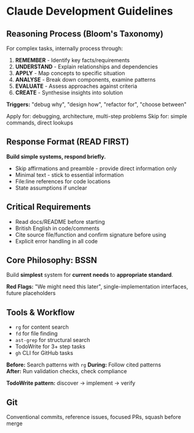 # Claude Development Guidelines

## Reasoning Process (Bloom's Taxonomy)

For complex tasks, internally process through:

1. **REMEMBER** - Identify key facts/requirements
2. **UNDERSTAND** - Explain relationships and dependencies
3. **APPLY** - Map concepts to specific situation
4. **ANALYSE** - Break down components, examine patterns
5. **EVALUATE** - Assess approaches against criteria
6. **CREATE** - Synthesise insights into solution

**Triggers:** "debug why", "design how", "refactor for", "choose between"

Apply for: debugging, architecture, multi-step problems
Skip for: simple commands, direct lookups

## Response Format (READ FIRST)

**Build simple systems, respond briefly.**

- Skip affirmations and preamble - provide direct information only
- Minimal text - stick to essential information  
- File:line references for code locations
- State assumptions if unclear

## Critical Requirements

- Read docs/README before starting
- British English in code/comments
- Cite source file/function and confirm signature before using
- Explicit error handling in all code

## Core Philosophy: BSSN

Build **simplest** system for **current needs** to **appropriate standard**.

**Red Flags:** "We might need this later", single-implementation interfaces, future placeholders

## Tools & Workflow

- `rg` for content search
- `fd` for file finding  
- `ast-grep` for structural search
- TodoWrite for 3+ step tasks
- `gh` CLI for GitHub tasks

**Before:** Search patterns with `rg`
**During:** Follow cited patterns  
**After:** Run validation checks, check compliance

**TodoWrite pattern:** discover → implement → verify

## Git

Conventional commits, reference issues, focused PRs, squash before merge

